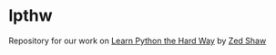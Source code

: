 # lpthw
Repository for our work on [Learn Python the Hard Way](http://learnpythonthehardway.org/book/) by [Zed Shaw](https://twitter.com/zedshaw)


